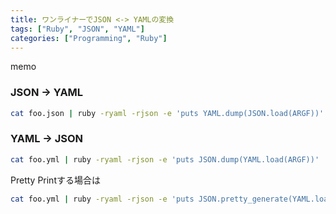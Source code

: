 ```yaml
---
title: ワンライナーでJSON <-> YAMLの変換
tags: ["Ruby", "JSON", "YAML"]
categories: ["Programming", "Ruby"]
---
```

memo

### JSON -> YAML

```bash
cat foo.json | ruby -ryaml -rjson -e 'puts YAML.dump(JSON.load(ARGF))'
```

### YAML -> JSON

```bash
cat foo.yml | ruby -ryaml -rjson -e 'puts JSON.dump(YAML.load(ARGF))'
```

Pretty Printする場合は

```bash
cat foo.yml | ruby -ryaml -rjson -e 'puts JSON.pretty_generate(YAML.load(ARGF))'
```
